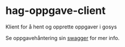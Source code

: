 # hag-oppgave-client
 
Klient for å hent og opprette oppgaver i gosys

Se oppgavehåntering sin [swagger](https://oppgave.dev.adeo.no/#/Oppgave/opprettOppgave) for mer info.

